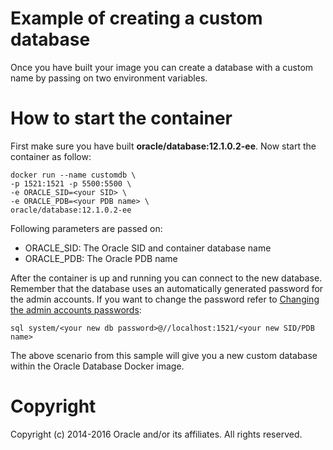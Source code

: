 Example of creating a custom database
=============================================
Once you have built your image you can create a database with a custom name by passing on two environment variables.

# How to start the container
First make sure you have built **oracle/database:12.1.0.2-ee**. Now start the container as follow:

	docker run --name customdb \
	-p 1521:1521 -p 5500:5500 \
	-e ORACLE_SID=<your SID> \
	-e ORACLE_PDB=<your PDB name> \
	oracle/database:12.1.0.2-ee

Following parameters are passed on:
* ORACLE_SID: The Oracle SID and container database name
* ORACLE_PDB: The Oracle PDB name

After the container is up and running you can connect to the new database.
Remember that the database uses an automatically generated password for the admin accounts.
If you want to change the password refer to [Changing the admin accounts passwords](../README.md):

	sql system/<your new db password>@//localhost:1521/<your new SID/PDB name>

The above scenario from this sample will give you a new custom database within the Oracle Database Docker image.

# Copyright
Copyright (c) 2014-2016 Oracle and/or its affiliates. All rights reserved.
